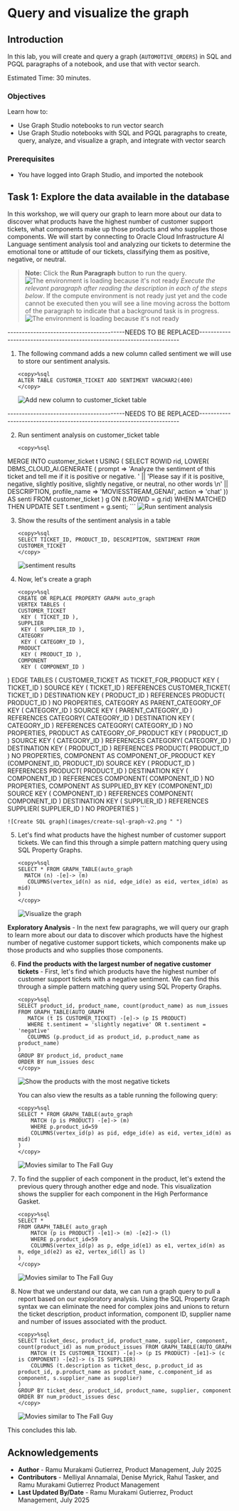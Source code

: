 # Query and visualize the graph

## Introduction

In this lab, you will create and query a graph (`AUTOMOTIVE_ORDERS`) in SQL and PGQL paragraphs of a notebook, and use that with vector search.

Estimated Time: 30 minutes.

### Objectives

Learn how to:

- Use Graph Studio notebooks to run vector search
- Use Graph Studio notebooks with SQL and PGQL paragraphs to create, query, analyze, and visualize a graph, and integrate with vector search

### Prerequisites

- You have logged into Graph Studio, and imported the notebook

## Task 1: Explore the data available in the database

In this workshop, we will query our graph to learn more about our data to discover what products have the highest number of customer support tickets, what components make up those products and who supplies those components. We will start by connecting to Oracle Cloud Infrastructure AI Language sentiment analysis tool and analyzing our tickets to determine the emotional tone or attitude of our tickets, classifying them as positive, negative, or neutral.

>**Note:** Click the **Run Paragraph** button to run the query.
![The environment is loading because it's not ready ](images/run-paragraph-v1.png " ")
*Execute the relevant paragraph after reading the description in each of the steps below*.
If the compute environment is not ready just yet and the code cannot be executed then you will see a line moving across the bottom of the paragraph to indicate that a background task is in progress.
![The environment is loading because it's not ready ](images/env-not-ready-v1.png " ")

-----------------------------------------NEEDS TO BE REPLACED-----------------------------------------------------------------------

1. The following command adds a new column called sentiment we will use to store our sentiment analysis.

     ```
     <copy>%sql
     ALTER TABLE CUSTOMER_TICKET ADD SENTIMENT VARCHAR2(400)
     </copy>
     ```

    ![Add new column to customer_ticket table](images/sentiment-column.png  " ")

-----------------------------------------NEEDS TO BE REPLACED-----------------------------------------------------------------------

2. Run sentiment analysis on customer_ticket table

     ```
     <copy>%sql

MERGE INTO customer_ticket t
USING (
  SELECT ROWID rid,
           LOWER(
             DBMS_CLOUD_AI.GENERATE (
                prompt => 'Analyze the sentiment of this ticket and tell me if it is positive or negative. ' ||
                'Please say if it is positive, negative, slightly positive, slightly negative, or neutral, no other words \n' || 
                DESCRIPTION,
        profile_name => 'MOVIESSTREAM_GENAI',
        action => 'chat'
    )) AS senti
  FROM customer_ticket
) g
ON (t.ROWID = g.rid)
WHEN MATCHED THEN
  UPDATE SET t.sentiment = g.senti;
     </copy>
     ```
         ![Run sentiment analysis](images/sentiment-analysis.png " ")

3. Show the results of the sentiment analysis in a table

     ```
     <copy>%sql
     SELECT TICKET_ID, PRODUCT_ID, DESCRIPTION, SENTIMENT FROM CUSTOMER_TICKET
     </copy>
     ``` 

    ![sentiment results](images/sentiment-results.png " ")

4. Now, let's create a graph

     ```
     <copy>%sql
     CREATE OR REPLACE PROPERTY GRAPH auto_graph
     VERTEX TABLES (
    CUSTOMER_TICKET
      KEY ( TICKET_ID ),
    SUPPLIER
      KEY ( SUPPLIER_ID ),
    CATEGORY
      KEY ( CATEGORY_ID ),
    PRODUCT
      KEY ( PRODUCT_ID ),
    COMPONENT
      KEY ( COMPONENT_ID )
  )
  EDGE TABLES (
    CUSTOMER_TICKET AS TICKET_FOR_PRODUCT KEY ( TICKET_ID )
      SOURCE KEY ( TICKET_ID ) REFERENCES CUSTOMER_TICKET( TICKET_ID )
      DESTINATION KEY ( PRODUCT_ID ) REFERENCES PRODUCT( PRODUCT_ID )
      NO PROPERTIES,
    CATEGORY AS PARENT_CATEGORY_OF KEY ( CATEGORY_ID )
      SOURCE KEY ( PARENT_CATEGORY_ID ) REFERENCES CATEGORY( CATEGORY_ID )
      DESTINATION KEY ( CATEGORY_ID ) REFERENCES CATEGORY( CATEGORY_ID )
      NO PROPERTIES,
    PRODUCT AS CATEGORY_OF_PRODUCT KEY ( PRODUCT_ID )
      SOURCE KEY ( CATEGORY_ID ) REFERENCES CATEGORY( CATEGORY_ID )
      DESTINATION KEY ( PRODUCT_ID ) REFERENCES PRODUCT( PRODUCT_ID )
      NO PROPERTIES,
    COMPONENT AS COMPONENT_OF_PRODUCT KEY (COMPONENT_ID, PRODUCT_ID)
      SOURCE KEY ( PRODUCT_ID ) REFERENCES PRODUCT( PRODUCT_ID )
      DESTINATION KEY ( COMPONENT_ID ) REFERENCES COMPONENT( COMPONENT_ID )
      NO PROPERTIES,
    COMPONENT AS SUPPLIED_BY KEY (COMPONENT_ID)
      SOURCE KEY ( COMPONENT_ID ) REFERENCES COMPONENT( COMPONENT_ID )
      DESTINATION KEY ( SUPPLIER_ID ) REFERENCES SUPPLIER( SUPPLIER_ID )
      NO PROPERTIES
  )
     </copy>
     ```

    ![Create SQL graph](images/create-sql-graph-v2.png " ")

5. Let's find what products have the highest number of customer support tickets. We can find this through a simple pattern matching query using SQL Property Graphs.

     ```
     <copy>%sql
    SELECT * FROM GRAPH_TABLE(auto_graph
       MATCH (n) -[e]-> (m)
        COLUMNS(vertex_id(n) as nid, edge_id(e) as eid, vertex_id(m) as mid)
    )
     </copy>
     ```

    ![Visualize the graph](images/similar-fallguy.png " ")

**Exploratory Analysis** - In the next few paragraphs, we will query our graph to learn more about our data to discover which products have the highest number of negative customer support tickets, which components make up those products and who supplies those components.

6. **Find the products with the largest number of negative customer tickets** - First, let's find which products have the highest number of customer support tickets with a negative sentiment. We can find this through a simple pattern matching query using SQL Property Graphs.

     ```
     <copy>%sql
    SELECT product_id, product_name, count(product_name) as num_issues FROM GRAPH_TABLE(AUTO_GRAPH
        MATCH (t IS CUSTOMER_TICKET) -[e]-> (p IS PRODUCT)
        WHERE t.sentiment = 'slightly negative' OR t.sentiment = 'negative'
        COLUMNS (p.product_id as product_id, p.product_name as product_name)
    )
    GROUP BY product_id, product_name
    ORDER BY num_issues desc
     </copy>
     ```

    ![Show the products with the most negative tickets](images/large-neg-tickets.png " ")

    You can also view the results as a table running the following query:

     ```
     <copy>%sql
     SELECT * FROM GRAPH_TABLE(auto_graph
         MATCH (p is PRODUCT) -[e]-> (m)
         WHERE p.product_id=59
         COLUMNS(vertex_id(p) as pid, edge_id(e) as eid, vertex_id(m) as mid)
     )
     </copy>
     ``` 

    ![Movies similar to The Fall Guy](images/components-table.png " ")

7. To find the supplier of each component in the product, let's extend the previous query through another edge and node. This visualization shows the supplier for each component in the High Performance Gasket. 

     ```
     <copy>%sql
     SELECT *
     FROM GRAPH_TABLE( auto_graph
         MATCH (p is PRODUCT) -[e1]-> (m) -[e2]-> (l)
         WHERE p.product_id=59
         COLUMNS(vertex_id(p) as p, edge_id(e1) as e1, vertex_id(m) as m, edge_id(e2) as e2, vertex_id(l) as l)
     )
     </copy>
     ``` 

    ![Movies similar to The Fall Guy](images/suppliers.png " ")

8. Now that we understand our data, we can run a graph query to pull a report based on our exploratory analysis. Using the SQL Property Graph syntax we can eliminate the need for complex joins and unions to return the ticket description, product information, component ID, supplier name and number of issues associated with the product.

     ```
     <copy>%sql
     SELECT ticket_desc, product_id, product_name, supplier, component, count(product_id) as num_product_issues FROM GRAPH_TABLE(AUTO_GRAPH
         MATCH (t IS CUSTOMER_TICKET) -[e]-> (p IS PRODUCT) -[e1]-> (c is COMPONENT) -[e2]-> (s IS SUPPLIER)
         COLUMNS (t.description as ticket_desc, p.product_id as product_id, p.product_name as product_name, c.component_id as component, s.supplier_name as supplier)
    )
    GROUP BY ticket_desc, product_id, product_name, supplier, component
    ORDER BY num_product_issues desc
     </copy>
     ``` 

    ![Movies similar to The Fall Guy](images/table-showing-all.png " ")

This concludes this lab.

## Acknowledgements
* **Author** - Ramu Murakami Gutierrez, Product Management, July 2025
* **Contributors** -  Melliyal Annamalai, Denise Myrick, Rahul Tasker, and Ramu Murakami Gutierrez Product Management
* **Last Updated By/Date** - Ramu Murakami Gutierrez, Product Management, July 2025
